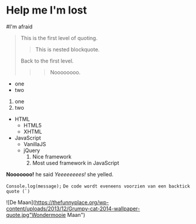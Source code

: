 Help me I'm lost
==============

#I'm afraid

> This is the first level of quoting.
>
>> This is nested blockquote.
>
> Back to the first level.
>
>>>Noooooooo.

<ul>
<li>one</li>
<li>two</li>
</ul>
<ol>
<li>one</li>
<li>two</li>
</ol>

* HTML
	* HTML5
	* XHTML
* JavaScript
	* VanillaJS
	* jQuery
		1. Nice framework
		2. Most used framework in JavaScript

**Nooooooo!** he said
*Yeeeeeeees!* she yelled.


 `Console.log(message);`
``De code wordt eveneens voorzien van een backtick quote (`)``

![De Maan](https://thefunnyplace.org/wp-content/uploads/2013/12/Grumpy-cat-2014-wallpaper-quote.jpg"Wondermooie Maan")
